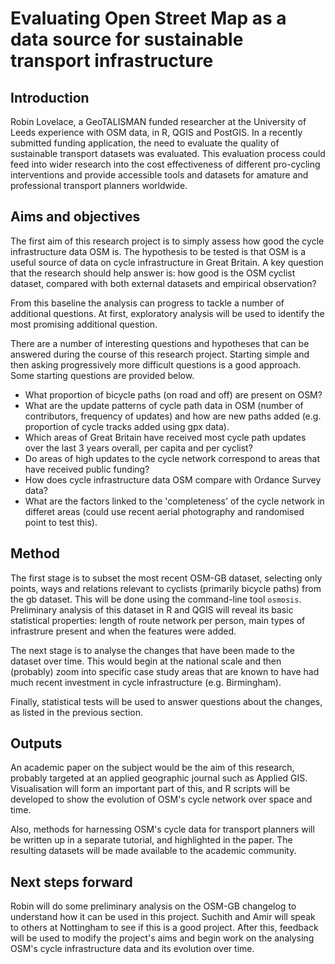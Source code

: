 # Evaluating Open Street Map as a data source for sustainable transport infrastructure

## Introduction

Robin Lovelace, a GeoTALISMAN funded researcher at the University of Leeds
experience with OSM data, in R, QGIS and PostGIS. In a recently 
submitted funding application, the need to evaluate the quality of 
sustainable transport datasets was evaluated. This evaluation process 
could feed into wider research into the cost effectiveness of different 
pro-cycling interventions and provide accessible tools and datasets 
for amature and professional transport planners worldwide. 

## Aims and objectives

The first aim of this research project is to simply assess how good 
the cycle infrastructure data OSM is. The hypothesis to be tested is that
OSM is a useful source of data on cycle infrastructure in Great Britain.
A key question that the research should help answer is: how good is 
the OSM cyclist dataset,
compared with both external datasets and empirical observation?

From this baseline the analysis can progress to tackle a number of 
additional questions. At first, exploratory analysis will be used
to identify the most promising additional question. 

There are a number of interesting questions and hypotheses that can be 
answered during the course of this research project. Starting 
simple and then asking progressively more difficult questions is 
a good approach. Some starting questions are provided below.

- What proportion of bicycle paths (on road and off) are present on OSM?
- What are the update patterns of cycle path data in OSM (number of contributors, 
frequency of updates) and how are new paths added (e.g. proportion of cycle tracks 
added using gpx data).
- Which areas of Great Britain have received most cycle path updates
over the last 3 years overall, per capita and per cyclist?
- Do areas of high updates to the cycle network correspond to areas that
have received public funding?
- How does cycle infrastructure data OSM compare with Ordance Survey data?
- What are the factors linked to the 'completeness' of the cycle network in differet
areas (could use recent aerial photography and randomised point to test this).

## Method

The first stage is to subset the most recent OSM-GB dataset, selecting only points, 
ways and relations relevant to cyclists (primarily bicycle paths) from the 
gb dataset. This will be done using the command-line tool `osmosis`.
Preliminary analysis of this dataset in R and QGIS will reveal its basic 
statistical properties: length of route network per person, main types of 
infrastrure present and when the features were added. 

The next stage is to analyse the changes that have been made to the 
dataset over time. This would begin at the national scale and then
(probably) zoom into specific case study areas that are known to have
had much recent investment in cycle infrastructure (e.g. Birmingham).

Finally, statistical tests will be used to answer questions about 
the changes, as listed in the previous section.

## Outputs

An academic paper on the subject would be the aim of this research, 
probably targeted at an applied geographic journal such as Applied GIS. 
Visualisation will form an important part of this, and R scripts will 
be developed to show the evolution of OSM's cycle network over space and time. 

Also, methods for harnessing OSM's cycle data for transport planners 
will be written up in a separate tutorial, and highlighted in the paper.
The resulting datasets will be made available to the academic community.

## Next steps forward

Robin will do some preliminary analysis on the OSM-GB changelog to 
understand how it can be used in this project. Suchith and Amir will
speak to others at Nottingham to see if this is a good project. 
After this, feedback will be used to modify the project's aims and 
begin work on the analysing OSM's cycle infrastructure data and its 
evolution over time.
